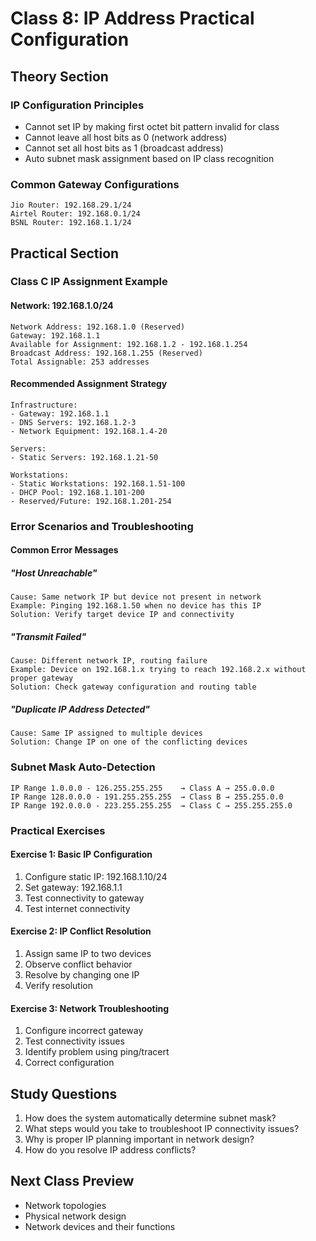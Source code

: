 # Class 8: IP Address Practical Configuration

## Theory Section

### IP Configuration Principles

- Cannot set IP by making first octet bit pattern invalid for class
- Cannot leave all host bits as 0 (network address)
- Cannot set all host bits as 1 (broadcast address)
- Auto subnet mask assignment based on IP class recognition

### Common Gateway Configurations

```
Jio Router: 192.168.29.1/24
Airtel Router: 192.168.0.1/24
BSNL Router: 192.168.1.1/24
```

## Practical Section

### Class C IP Assignment Example

#### Network: 192.168.1.0/24

```
Network Address: 192.168.1.0 (Reserved)
Gateway: 192.168.1.1
Available for Assignment: 192.168.1.2 - 192.168.1.254
Broadcast Address: 192.168.1.255 (Reserved)
Total Assignable: 253 addresses
```

#### Recommended Assignment Strategy

```
Infrastructure:
- Gateway: 192.168.1.1
- DNS Servers: 192.168.1.2-3
- Network Equipment: 192.168.1.4-20

Servers:
- Static Servers: 192.168.1.21-50

Workstations:
- Static Workstations: 192.168.1.51-100
- DHCP Pool: 192.168.1.101-200
- Reserved/Future: 192.168.1.201-254
```

### Error Scenarios and Troubleshooting

#### Common Error Messages

##### "Host Unreachable"

```
Cause: Same network IP but device not present in network
Example: Pinging 192.168.1.50 when no device has this IP
Solution: Verify target device IP and connectivity
```

##### "Transmit Failed"

```
Cause: Different network IP, routing failure
Example: Device on 192.168.1.x trying to reach 192.168.2.x without proper gateway
Solution: Check gateway configuration and routing table
```

##### "Duplicate IP Address Detected"

```
Cause: Same IP assigned to multiple devices
Solution: Change IP on one of the conflicting devices
```

### Subnet Mask Auto-Detection

```
IP Range 1.0.0.0 - 126.255.255.255    → Class A → 255.0.0.0
IP Range 128.0.0.0 - 191.255.255.255  → Class B → 255.255.0.0
IP Range 192.0.0.0 - 223.255.255.255  → Class C → 255.255.255.0
```

### Practical Exercises

#### Exercise 1: Basic IP Configuration

1. Configure static IP: 192.168.1.10/24
2. Set gateway: 192.168.1.1
3. Test connectivity to gateway
4. Test internet connectivity

#### Exercise 2: IP Conflict Resolution

1. Assign same IP to two devices
2. Observe conflict behavior
3. Resolve by changing one IP
4. Verify resolution

#### Exercise 3: Network Troubleshooting

1. Configure incorrect gateway
2. Test connectivity issues
3. Identify problem using ping/tracert
4. Correct configuration

## Study Questions

1. How does the system automatically determine subnet mask?
2. What steps would you take to troubleshoot IP connectivity issues?
3. Why is proper IP planning important in network design?
4. How do you resolve IP address conflicts?

## Next Class Preview

- Network topologies
- Physical network design
- Network devices and their functions
